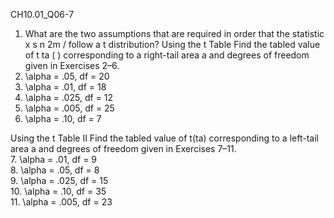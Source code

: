 CH10.01_Q06-7  
1. What are the two assumptions that are required in
order that the statistic
x
s n
2m
/
follow a t distribution?
Using the t Table Find the tabled value of t ta ( ) corresponding to a right-tail area a and degrees of freedom given in Exercises 2–6.
2. \alpha = .05, df = 20  
3. \alpha = .01, df = 18  
4. \alpha = .025, df = 12  
5. \alpha = .005, df = 25  
6. \alpha = .10, df = 7

Using the t Table II Find the tabled value of t(ta) corresponding to a left-tail area a and degrees of freedom given in Exercises 7–11.  
7. \alpha = .01, df = 9  
8. \alpha = .05, df = 8    
9. \alpha = .025, df = 15  
10. \alpha = .10, df = 35  
11. \alpha = .005, df = 23  
